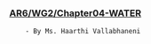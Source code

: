 ### [AR6/WG2/Chapter04-WATER](https://drive.google.com/file/d/1ngYjSjrC5fXYctA3ac3n5WEzFpQYgbnl/view?usp=drivesdk)
        - By Ms. Haarthi Vallabhaneni 